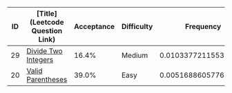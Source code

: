 |ID|[Title](Leetcode Question Link)|Acceptance|Difficulty|Frequency|
|----|-----|----|---|---|
|29|[Divide Two Integers]( https://leetcode.com/problems/divide-two-integers)|16.4%|Medium|0.010337721155330612|
|20|[Valid Parentheses]( https://leetcode.com/problems/valid-parentheses)|39.0%|Easy|0.005168860577665306|
